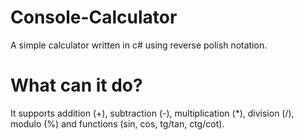 # Console-Calculator
A simple calculator written in c# using reverse polish notation.

# What can it do?
It supports addition (+), subtraction (-), multiplication (*), division (/), modulo (%) and functions (sin, cos, tg/tan, ctg/cot).
